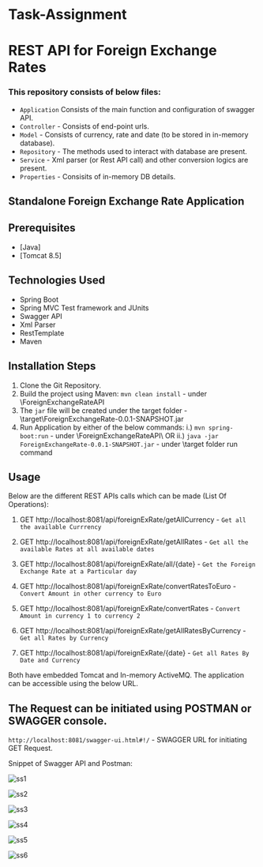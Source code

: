 # Task-Assignment

# REST API for Foreign Exchange Rates

### This repository consists of below files:
- `Application` Consists of the main function and configuration of swagger API. 
- `Controller` - Consists of end-point urls.
- `Model`  - Consists of currency, rate and date (to be stored in in-memory database).
- `Repository` - The methods used to interact with database are present.
- `Service`    - Xml parser (or Rest API call) and other conversion logics are present.
- `Properties` - Consisits of in-memory DB details.

## Standalone Foreign Exchange Rate Application

## Prerequisites
- [Java]
- [Tomcat 8.5] 

## Technologies Used

- Spring Boot
- Spring MVC Test framework and JUnits
- Swagger API
- Xml Parser
- RestTemplate
- Maven

## Installation Steps
1. Clone the Git Repository.
2. Build the project using Maven: `mvn clean install` - under \ForeignExchangeRateAPI
3. The `jar` file will be created under the target folder - \target\ForeignExchangeRate-0.0.1-SNAPSHOT.jar
4. Run Application by either of the below commands:
    i.)  `mvn spring-boot:run` - under \ForeignExchangeRateAPI\               OR
    ii.) `java -jar ForeignExchangeRate-0.0.1-SNAPSHOT.jar` - under \target folder run command

## Usage
Below are the different REST APIs calls which can be made (List Of Operations):

1. GET http://localhost:8081/api/foreignExRate/getAllCurrency         - `Get all the available Currrency`                            

2. GET http://localhost:8081/api/foreignExRate/getAllRates            - `Get all the available Rates at all available dates`                            

3. GET http://localhost:8081/api/foreignExRate/all/{date}             - `Get the Foreign Exchange Rate at a Particular day`                      

4. GET http://localhost:8081/api/foreignExRate/convertRatesToEuro     - `Convert Amount in other currency to Euro`   

5. GET http://localhost:8081/api/foreignExRate/convertRates           - `Convert Amount in currency 1 to currency 2`                    

6. GET http://localhost:8081/api/foreignExRate/getAllRatesByCurrency  - `Get all Rates by Currency`

7. GET http://localhost:8081/api/foreignExRate/{date}                 - `Get all Rates By Date and Currency`

Both have embedded Tomcat and In-memory ActiveMQ. The application can be accessible using the below URL.

## The Request can be initiated using POSTMAN or SWAGGER console.
 `http://localhost:8081/swagger-ui.html#!/` - SWAGGER URL for initiating GET Request.
 
 
 Snippet of Swagger API and Postman:
 
 ![ss1](https://user-images.githubusercontent.com/56262858/102678651-b8267400-41a1-11eb-8628-fb797d272132.PNG)
 
 
![ss2](https://user-images.githubusercontent.com/56262858/102678662-c2487280-41a1-11eb-898b-70a645ee3601.PNG)


![ss3](https://user-images.githubusercontent.com/56262858/102678666-c7a5bd00-41a1-11eb-9b22-60cfd0a8f997.PNG)


![ss4](https://user-images.githubusercontent.com/56262858/102678672-cd030780-41a1-11eb-8e49-8198726c5c8c.PNG)


![ss5](https://user-images.githubusercontent.com/56262858/102678675-d12f2500-41a1-11eb-90a8-9fb209142411.PNG)


![ss6](https://user-images.githubusercontent.com/56262858/102678676-d55b4280-41a1-11eb-805c-4f21931af370.PNG)

 
